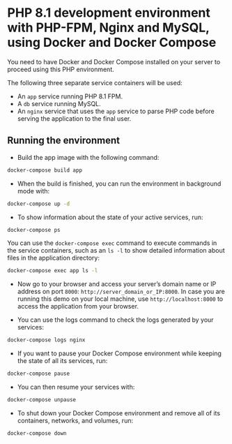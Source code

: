 # PHP 8.1 development environment with PHP-FPM, Nginx and MySQL, using Docker and Docker Compose

You need to have Docker and Docker Compose installed on your server to proceed using this PHP environment.

The following three separate service containers will be used:

- An `app` service running PHP 8.1 FPM.
- A `db` service running MySQL.
- An `nginx` service that uses the `app` service to parse PHP code before serving the application to the final user.

## Running the environment

- Build the app image with the following command:

```bash
docker-compose build app
```

- When the build is finished, you can run the environment in background mode with:

```bash
docker-compose up -d
```

- To show information about the state of your active services, run:

```bash
docker-compose ps
```

You can use the `docker-compose exec` command to execute commands in the service containers, such as an `ls -l` to show detailed information about files in the application directory:

```bash
docker-compose exec app ls -l
```

- Now go to your browser and access your server’s domain name or IP address on port `8000`: `http://server_domain_or_IP:8000`. In case you are running this demo on your local machine, use `http://localhost:8000` to access the application from your browser.

- You can use the logs command to check the logs generated by your services:

```bash
docker-compose logs nginx
```

- If you want to pause your Docker Compose environment while keeping the state of all its services, run:

```bash
docker-compose pause
```

- You can then resume your services with:

```bash
docker-compose unpause
```

- To shut down your Docker Compose environment and remove all of its containers, networks, and volumes, run:

```bash
docker-compose down
```
